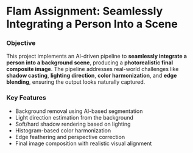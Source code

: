 # Flam Assignment: Seamlessly Integrating a Person Into a Scene

### Objective
This project implements an AI-driven pipeline to **seamlessly integrate a person into a background scene**, producing a **photorealistic final composite image**. The pipeline addresses real-world challenges like **shadow casting**, **lighting direction**, **color harmonization**, and **edge blending**, ensuring the output looks naturally captured.


### Key Features

- Background removal using AI-based segmentation
- Light direction estimation from the background
- Soft/hard shadow rendering based on lighting
- Histogram-based color harmonization
- Edge feathering and perspective correction
- Final image composition with realistic visual alignment